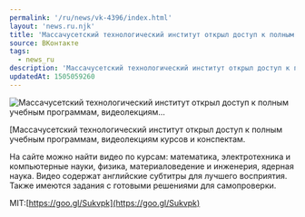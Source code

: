 ```yaml
---
permalink: '/ru/news/vk-4396/index.html'
layout: 'news.ru.njk'
title: 'Массачусетский технологический институт открыл доступ к полным учебным программам, видеолекциям'
source: ВКонтакте
tags:
  - news_ru
description: 'Массачусетский технологический институт открыл доступ к полным учебным программам, видеолекциям…'
updatedAt: 1505059260
---
```

![Массачусетский технологический институт открыл доступ к полным учебным программам, видеолекциям…](https://sun9-57.userapi.com/c841225/v841225816/1d583/NOVrIEYO6G0.jpg)

[Массачусетский технологический институт открыл доступ к полным учебным программам, видеолекциям курсов и конспектам.

На сайте можно найти видео по курсам: математика, электротехника и компьютерные науки, физика, материаловедение и инженерия, ядерная наука. Видео содержат английские субтитры для лучшего восприятия. Также имеются задания с готовыми решениями для самопроверки.

MIT:[https://goo.gl/Sukvpk](https://goo.gl/Sukvpk)
